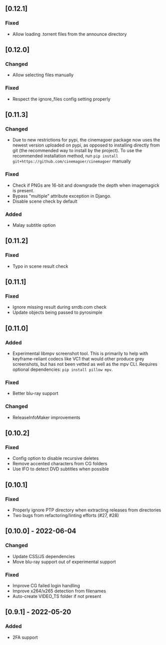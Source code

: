 ## [0.12.1]
### Fixed
- Allow loading .torrent files from the announce directory

## [0.12.0]
### Changed
- Allow selecting files manually
### Fixed
- Respect the ignore_files config setting properly

## [0.11.3]
### Changed
- Due to new restrictions for pypi, the cinemagoer package now uses
  the newest version uploaded on pypi, as opposed to installing
  directly from git (the recommended way to install by the
  project). To use the recommended installation method, run `pip
  install git+https://github.com/cinemagoer/cinemagoer` manually

### Fixed
- Check if PNGs are 16-bit and downgrade the depth when imagemagick is
  present.
- Bypass "multiple" attribute exception in Django.
- Disable scene check by default

### Added
- Malay subtitle option

## [0.11.2]
### Fixed
- Typo in scene result check

## [0.11.1]
### Fixed
- Ignore missing result during srrdb.com check
- Update objects being passed to pyrosimple

## [0.11.0]
### Added
- Experimental libmpv screenshot tool. This is primarily to help with
  keyframe-reliant codecs like VC1 that would other produce grey
  screenshots, but has not been vetted as well as the mpv
  CLI. Requires optional dependencies: `pip install pillow mpv`.
### Fixed
- Better blu-ray support
### Changed
- ReleaseInfoMaker improvements

## [0.10.2]
### Fixed
- Config option to disable recursive deletes
- Remove accented characters from CG folders
- Use IFO to detect DVD subtitles when possible

## [0.10.1]
### Fixed
- Properly ignore PTP directory when extracting releases from directories
- Two bugs from refactoring/linting efforts (#27, #28)

## [0.10.0] - 2022-06-04
### Changed
- Update CSS/JS dependencies
- Move blu-ray support out of experimental support
### Fixed
- Improve CG failed login handling
- Improve x264/x265 detection from filenames
- Auto-create VIDEO_TS folder if not present

## [0.9.1] - 2022-05-20
### Added
- 2FA support
